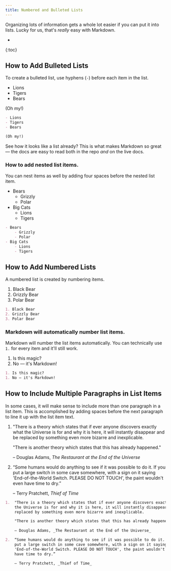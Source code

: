 ```yaml
---
title: Numbered and Bulleted Lists
---
```


Organizing lots of information gets a whole lot easier if you can put it into lists. Lucky for us, that's _really_ easy with Markdown.

- 
{:toc}

## How to Add Bulleted Lists

To create a bulleted list, use hyphens (`-`) before each item in the list.

- Lions
- Tigers
- Bears

(Oh my!)

``` md 
- Lions
- Tigers
- Bears

(Oh my!)
```

See how it looks like a list already? This is what makes Markdown so great — the docs are easy to read both in the repo _and_ on the live docs.

### How to add nested list items.

You can nest items as well by adding four spaces before the nested list item.

- Bears
    - Grizzly
    - Polar
- Big Cats
    - Lions
    - Tigers

``` md
- Bears
    - Grizzly
    - Polar
- Big Cats
    - Lions
    - Tigers
```

## How to Add Numbered Lists

A numbered list is created by numbering items.

1. Black Bear 
2. Grizzly Bear 
3. Polar Bear 

``` md 
1. Black Bear 
2. Grizzly Bear 
3. Polar Bear 
```

### Markdown will automatically number list items.

Markdown will number the list items automatically. You can technically use `1.` for every item and it'll still work.

1. Is this magic?
1. No — it's Markdown!

``` md 
1. Is this magic?
1. No — it's Markdown!
```

## How to Include Multiple Paragraphs in List Items

In some cases, it will make sense to include more than one paragraph in a list item. This is accomplished by adding spaces before the next paragraph to line it up with the list item text.

1.  "There is a theory which states that if ever anyone discovers exactly what 
    the Universe is for and why it is here, it will instantly disappear and be 
    replaced by something even more bizarre and inexplicable. 

    "There is another theory which states that this has already happened."
    
    – Douglas Adams, _The Restaurant at the End of the Universe_

2.  “Some humans would do anything to see if it was possible to do it. If you 
    put a large switch in some cave somewhere, with a sign on it saying 
    'End-of-the-World Switch. PLEASE DO NOT TOUCH', the paint wouldn't even 
    have time to dry.”
    
    – Terry Pratchett, _Thief of Time_


``` md
1.  "There is a theory which states that if ever anyone discovers exactly what 
    the Universe is for and why it is here, it will instantly disappear and be 
    replaced by something even more bizarre and inexplicable. 

    "There is another theory which states that this has already happened."
    
    – Douglas Adams, _The Restaurant at the End of the Universe_

2.  “Some humans would do anything to see if it was possible to do it. If you 
    put a large switch in some cave somewhere, with a sign on it saying 
    'End-of-the-World Switch. PLEASE DO NOT TOUCH', the paint wouldn't even 
    have time to dry.”
    
    – Terry Pratchett, _Thief of Time_
```
